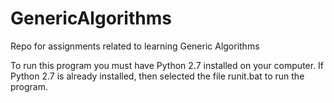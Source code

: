 # GenericAlgorithms
Repo for assignments related to learning Generic Algorithms

To run this program you must have Python 2.7 installed on your computer.
If Python 2.7 is already installed, then selected the file runit.bat to run the program.